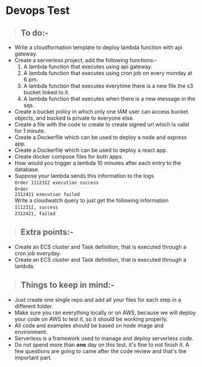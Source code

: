 # Devops Test

>## To do:-
- Write a cloudformation template to deploy lambda function with api gateway.
- Create a serverless project, add the following functions:-
    1. A lambda function that executes using api gateway.
    2. A lambda function that executes using cron job on every monday at 6 pm.
    3. A lambda function that executes everytime there is a new file the s3 bucket linked to it.
    4. A lambda function that executes when there is a new message in the sqs.
- Create a bucket policy in which only one IAM user can access bucket objects, and bucked is private to everyone else.
- Create a file with the code to create to create signed url which is valid for 1 minute.
- Create a Dockerfile which can be used to deploy a node and express app.
- Create a Dockerfile which can be used to deploy a react app.
- Create docker compose files for both apps.
- How would you trigger a lambda 10 minutes after each entry to the database.
- Suppose your lambda sends this information to the logs 
<br /><code>Order 1112312 execution success</code>
<br /><code>Order 2312421 execution failed</code>
<br />Write a cloudwatch query to just get the following information
<br /><code>1112312, success</code>
<br /><code>2312421, failed</code>

>## Extra points:-
- Create an ECS cluster and Task definition, that is executed through a cron job everyday.
- Create an ECS cluster and Task definition, that is executed through a lambda.
>## Things to keep in mind:-
- Just create one single repo and add all your files for each step in a different folder.
- Make sure you ran everything locally or on AWS, because we will deploy your code on AWS to test it, so it should be working properly.
- All code and examples should be based on node image and environment.
- Serverless is a framework used to manage and deploy serverless code.
- Do not spend more than **one** day on this test, it's fine to not finish it. A few questions are going to came after the code review and that's the important part.

